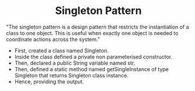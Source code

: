 <h1 align="center">Singleton Pattern</h1>

"The singleton pattern is a design pattern that restricts the instantiation of a class to one object. This is useful when exactly one object is needed to coordinate actions across the system."

- First, created a class named Singleton.
- Inside the class defined a private non parameterised constructor.
- Then, declared a public String variable named str.
- Then, defined a static method named getSingleInstance of type Singleton that returns Singleton class instance.
- Hence, providing the output.